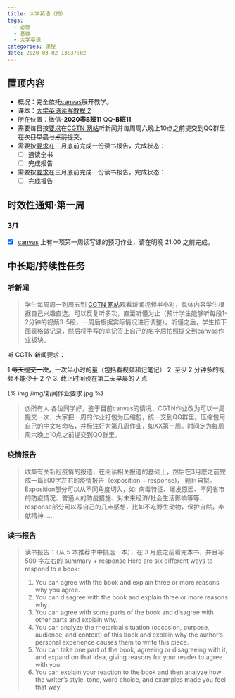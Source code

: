 ```yaml
---
title: 大学英语（四）
tags: 
  - 必修
  - 基础
  - 大学英语
categories: 课程
date: 2020-03-02 13:37:02
---
```


## 置顶内容

- 概况：完全依托[canvas](https://oc.sjtu.edu.cn/courses/18973)展开教学。
- 课本：[大学英语读写教程 2](http://app.readoor.cn/app/dt/bi/1482288115/81551-2587905e4cedbf?s=1)
- 所在位置：微信-**2020春B班11** QQ-**B班11**
- 需要每日按[要求](#听新闻)在[CGTN 网站](https://www.cgtn.com/)听新闻并每周周六晚上10点之前提交到QQ群里~~在次日早晨七点前提交~~。
- 需要按[要求](#读书报告)在三月底前完成一份读书报告，完成状态：
  - [ ] 通读全书
  - [ ] 完成报告
- 需要按[要求](#疫情报告)在三月底前完成一份读书报告，完成状态：
  - [ ] 完成报告

<!--more-->

## 时效性通知·第一周

### 3/1

- [x] [canvas](https://oc.sjtu.edu.cn/courses/18973/assignments/13993?module_item_id=57109) 上有一项第一周读写课的预习作业，请在明晚 21:00 之前完成。

## 中长期/持续性任务

### 听新闻

> 学生每周周一到周五到 [CGTN 网站](https://www.cgtn.com/)观看新闻视频半小时，具体内容学生根据自己兴趣自选。可以反复听多次，直至听懂为止（预计学生能够听每段1-2分钟的视频3-5段，一周后根据实际情况进行调整）。听懂之后，学生按下面表格做记录，然后将手写的笔记签上自己的名字后拍照提交到canvas作业板块。

听 CGTN 新闻要求：

1.~~每天提交一次~~，一次半小时的量（包括看视频和记笔记）
2. 至少 2 分钟多的视频不能少于 2 个
3. 截止时间设在第二天早晨的 7 点

{% img /img/新闻作业要求.jpg %}

> @所有人
> 各位同学好，鉴于目前canvas的情况，CGTN作业改为可以一周提交一次，大家把一周的作业打包为压缩包，统一交到QQ群里。压缩包用自己的中文名命名，并标注好为第几周作业，如XX第一周。时间定为每周周六晚上10点之前提交到QQ群里。

### 疫情报告

> 收集有关新冠疫情的报道，在阅读相关报道的基础上，然后在3月底之前完成一篇600字左右的疫情报告（exposition + response)， 题目自拟。
> Exposition部分可以从不同角度切入，如: 病毒特征、爆发原因、不同省市的防疫情况、普通人的防疫措施、对未来经济/社会生活影响等等，response部分可以写自己的几点感想，比如不吃野生动物，保护自然，奉献精神……

### 读书报告

> 读书报告：（从 5 本推荐书中挑选一本），在 3 月底之前看完本书，并且写 500 字左右的 summary + response
> Here are six different ways to respond to a book:
>
> 1. You can agree with the book and explain three or more reasons why you agree.
> 2. You can disagree with the book and explain three or more reasons why.
> 3. You can agree with some parts of the book and disagree with other parts and explain why.
> 4. You can analyze the rhetorical situation (occasion, purpose, audience, and context) of this book and explain why the author’s personal experience causes them to write this piece.
> 5. You can take one part of the book, agreeing or disagreeing with it, and expand on that idea, giving reasons for your reader to agree with you.
> 6. You can explain your reaction to the book and then analyze how the writer’s style, tone, word choice, and examples made you feel that way.
